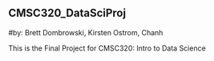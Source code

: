 ## CMSC320_DataSciProj

#by: Brett Dombrowski, Kirsten Ostrom, Chanh

This is the Final Project for CMSC320: Intro to Data Science

